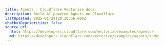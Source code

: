 ```yaml
---
title: Agents · Cloudflare Vectorize docs
description: Build AI-powered Agents on Cloudflare
lastUpdated: 2025-01-29T20:30:56.000Z
chatbotDeprioritize: false
source_url:
  html: https://developers.cloudflare.com/vectorize/examples/agents/
  md: https://developers.cloudflare.com/vectorize/examples/agents/index.md
---
```


